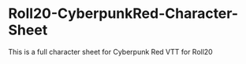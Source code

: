 # Roll20-CyberpunkRed-Character-Sheet
This is a full character sheet for Cyberpunk Red VTT for Roll20
